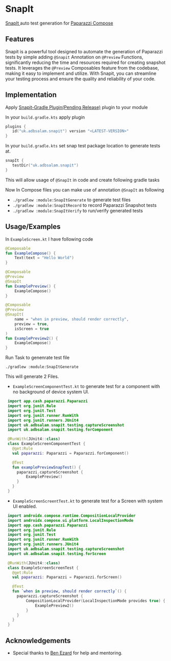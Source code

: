 
# SnapIt

[SnapIt ](https://central.sonatype.com/namespace/uk.adbsalam.snapit) auto test generation for [Paparazzi Compose](https://github.com/cashapp/paparazzi)
## Features

Snapit is a powerful tool designed to automate the generation of Paparazzi tests by simple adding ```@Snapit``` Annotation on ```@Preview``` Functions, significantly reducing the time and resources required for creating snapshot tests. It leverages the ```@Preview``` Composables feature from the codebase, making it easy to implement and utilize. With Snapit, you can streamline your testing process and ensure the quality and reliability of your code.
## Implementation

Apply [Snapit-Gradle Plugin(Pending Release)](https://github.com/MuhammadAbdulSalam/snapit-plugin) plugin to your module

In your ```build.gradle.kts``` apply plugin

```kotlin
plugins {
   id("uk.adbsalam.snapit") version "<LATEST-VERSION>"
}
```

In your ```build.gradle.kts``` set snap test package location to generate tests at.
```kotlin
snapIt {
   testDir("uk.adbsalam.snapit")
}
```

This will allow usage of ```@SnapIt``` in code and create following gradle tasks

Now In Compose files you can make use of annotation ```@SnapIt``` as following

- ```./gradlew :module:SnapItGenerate``` to generate test files
- ```./gradlew :module:SnapItRecord``` to record Paparazzi Snapshot tests
- ```./gradlew :module:SnapItVerify``` to run/verify generated tests




## Usage/Examples

In ```ExampleScreen.kt``` I have following code

```kotlin
@Composable
fun ExampleCompose() {
    Text(text = "Hello World")
}

@Composable
@Preview
@SnapIt
fun ExamplePreview() {
    ExampleCompose()
}

@Composable
@Preview
@SnapIt(
    name = "when in preview, should render correctly",
    preview = true,
    isScreen = true
)
fun ExamplePreview2() {
    ExampleCompose()
}
```
Run Task to genenrate test file

```./gradlew :module:SnapItGenerate```

This will generate 2 Files.
- ```ExampleScreenComponentTest.kt``` to generate test for a component with no
  background of device system UI.
```kotlin
 import app.cash.paparazzi.Paparazzi
 import org.junit.Rule
 import org.junit.Test
 import org.junit.runner.RunWith
 import org.junit.runners.JUnit4
 import uk.adbsalam.snapit.testing.captureScreenshot
 import uk.adbsalam.snapit.testing.forComponent

 @RunWith(JUnit4::class)
 class ExampleScreenComponentTest {
   @get:Rule
   val paparazzi: Paparazzi = Paparazzi.forComponent()

   @Test
   fun examplePreviewSnapTest() {
     paparazzi.captureScreenshot {
         ExamplePreview()
     }
   }
 }
```

- ```ExampleScreenScreentTest.kt``` to generate test for a Screen with system UI enabled.
```kotlin 
 import androidx.compose.runtime.CompositionLocalProvider
 import androidx.compose.ui.platform.LocalInspectionMode
 import app.cash.paparazzi.Paparazzi
 import org.junit.Rule
 import org.junit.Test
 import org.junit.runner.RunWith
 import org.junit.runners.JUnit4
 import uk.adbsalam.snapit.testing.captureScreenshot
 import uk.adbsalam.snapit.testing.forScreen

 @RunWith(JUnit4::class)
 class ExampleScreenScreenTest {
   @get:Rule
   val paparazzi: Paparazzi = Paparazzi.forScreen()

   @Test
   fun `when in preview, should render correctly`() {
     paparazzi.captureScreenshot {
         CompositionLocalProvider(LocalInspectionMode provides true) {
             ExamplePreview2()
         }
     }
   }
 }
```






## Acknowledgements

- Special thanks to [Ben Ezard](https://github.com/Ezard) for help and mentoring.


